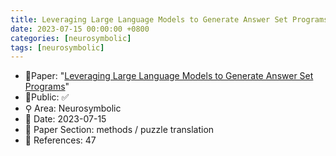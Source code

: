 ```yaml
---
title: Leveraging Large Language Models to Generate Answer Set Programs
date: 2023-07-15 00:00:00 +0800
categories: [neurosymbolic]
tags: [neurosymbolic]
---
```


- 📙Paper: "[Leveraging Large Language Models to Generate Answer Set Programs](https://arxiv.org/abs/2307.07699)"
- 🔑Public: ✅
- ⚲ Area: Neurosymbolic
- 📅 Date: 2023-07-15
- 🔎 Paper Section: methods / puzzle translation
- 📝 References: 47
